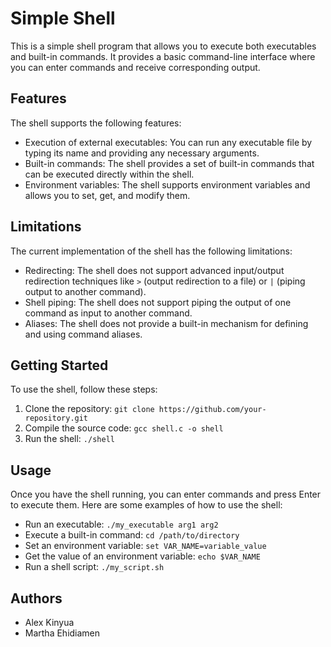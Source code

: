 # Simple Shell

This is a simple shell program that allows you to execute both executables and built-in commands. It provides a basic command-line interface where you can enter commands and receive corresponding output.

## Features

The shell supports the following features:

- Execution of external executables: You can run any executable file by typing its name and providing any necessary arguments.
- Built-in commands: The shell provides a set of built-in commands that can be executed directly within the shell.
- Environment variables: The shell supports environment variables and allows you to set, get, and modify them.

## Limitations

The current implementation of the shell has the following limitations:

- Redirecting: The shell does not support advanced input/output redirection techniques like `>` (output redirection to a file) or `|` (piping output to another command).
- Shell piping: The shell does not support piping the output of one command as input to another command.
- Aliases: The shell does not provide a built-in mechanism for defining and using command aliases.

## Getting Started

To use the shell, follow these steps:

1. Clone the repository: `git clone https://github.com/your-repository.git`
2. Compile the source code: `gcc shell.c -o shell`
3. Run the shell: `./shell`

## Usage

Once you have the shell running, you can enter commands and press Enter to execute them. Here are some examples of how to use the shell:

- Run an executable: `./my_executable arg1 arg2`
- Execute a built-in command: `cd /path/to/directory`
- Set an environment variable: `set VAR_NAME=variable_value`
- Get the value of an environment variable: `echo $VAR_NAME`
- Run a shell script: `./my_script.sh`


## Authors

- Alex Kinyua
- Martha Ehidiamen
